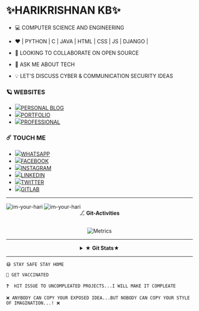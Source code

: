 # ✨HARIKRISHNAN KB✨

- 💻 COMPUTER SCIENCE AND ENGINEERING

- ❤️ | PYTHON | C | JAVA | HTML | CSS | JS | DJANGO |

- 👯 LOOKING TO COLLABORATE ON OPEN SOURCE

- 💬 ASK ME ABOUT TECH

- 💡 LET'S DISCUSS CYBER & COMMUNICATION SECURITY IDEAS

### 🪐 WEBSITES
* <img src="https://img.icons8.com/doodle/17/000000/blogger--v1.png"/>[PERSONAL BLOG](https://jinn-pusthakam.blogspot.com/)
* <img src="https://img.icons8.com/dusk/17/000000/resume.png"/>[PORTFOLIO](https://im-your-hari.github.io/hari/)
* <img src="https://img.icons8.com/nolan/17/world-of-warcraft.png"/>[PROFESSIONAL](https://wovenwebs.ml/)
  
### ☄️ TOUCH ME
* <img src="https://img.icons8.com/clouds/25/000000/whatsapp.png"/>[WHATSAPP](https://wa.me/918157096325/?text=Hi_Im-your-hari..This_is_from_git...!)
* <img src="https://img.icons8.com/clouds/25/000000/facebook-new.png"/>[FACEBOOK](https://www.facebook.com/profile.php?id=100012457269072)
* <img src="https://img.icons8.com/clouds/25/000000/instagram-new--v2.png"/>[INSTAGRAM](https://www.instagram.com/im_your_hari/)
* <img src="https://img.icons8.com/clouds/25/000000/linkedin.png"/>[LINKEDIN](https://www.linkedin.com/in/harikrishnan-kb-21aa25120/)
* <img src="https://img.icons8.com/clouds/25/000000/twitter.png"/>[TWITTER](https://twitter.com/HARIKRI38716276)
* <img src="https://img.icons8.com/color/25/000000/gitlab.png"/>[GITLAB](https://gitlab.com/Im-your-hari)
<hr>
<img align="center" src="https://github-readme-stats.vercel.app/api?username=im-your-hari&bg_color=30,e96443,904e95&title_color=fff&text_color=fff&show_icons=true&locale=en" alt="im-your-hari" />
<img align="center" src="https://github-readme-stats.vercel.app/api/top-langs?username=im-your-hari&bg_color=30,e96443,904e95&title_color=fff&text_color=fff&show_icons=true&locale=en&layout=compact" alt="im-your-hari" /><br>
<div align="center">
    <summary>&#9095 <b>Git-Activities</b></summary><br/>

![Metrics](https://metrics.lecoq.io/Im-your-hari?template=classic&followup=1&isocalendar=1&languages=1&isocalendar.duration=half-year&config.timezone=Europe%2FIstanbul)


</div>
<hr>
<center>
<details>
    <summary>&#9733; <b>Git Stats</b>&#9733; </summary><br/>

![Github Trophy](https://github-profile-trophy.vercel.app/?username=Im-your-hari)

</details>
</center>
<hr>

```
😷 STAY SAFE STAY HOME
```

```
💉 GET VACCINATED
```
```
❓  HIT ISSUE TO UNCOMPLEATED PROJECTS...I WILL MAKE IT COMPLEATE
```
```
❌ ANYBODY CAN COPY YOUR EXPOSED IDEA...BUT NOBODY CAN COPY YOUR STYLE OF IMAGINATION...! ❌
```
